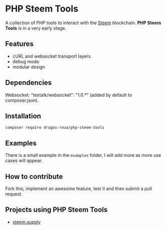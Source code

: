 PHP Steem Tools
=========================

A collection of PHP tools to interact with the [Steem](https://github.com/steemit/steem) blockchain. **PHP Steem Tools** is in a very early stage.

Features
--------

* cURL and websocket transport layers
* debug mode
* modular design

Dependencies
------------

Websocket: "textalk/websocket": "1.0.*" (added by default to composer.json).

Installation
------------

`composer require dragos-roua/php-steem-tools`

Examples
--------

There is a small example in the `examples` folder, I will add more as more use cases will appear.

How to contribute
-----------------

Fork this, implement an awesome feature, test it and then submit a pull request.


Projects using PHP Steem Tools
------------------------------

* [steem.supply](http://steem.supply)

